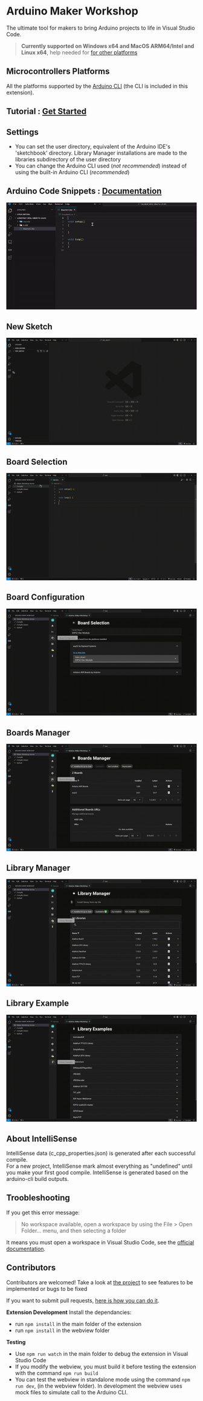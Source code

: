 # Arduino Maker Workshop
The ultimate tool for makers to bring Arduino projects to life in Visual Studio Code.

> **Currently supported on Windows x64 and MacOS ARM64/Intel and Linux x64**, help needed for [for other platforms](https://github.com/thelastoutpostworkshop/arduino-maker-workshop/discussions/2)
## Microcontrollers Platforms
All the platforms supported by the [Arduino CLI](https://arduino.github.io/arduino-cli) (the CLI is included in this extension).

## Tutorial : [Get Started](https://youtu.be/rduTUUVkzqM)

## Settings
- You can set the user directory, equivalent of the Arduino IDE's 'sketchbook' directory. Library Manager installations are made to the libraries subdirectory of the user directory
- You can change the Arduino CLI used (*not recommended*) instead of using the built-in Arduino CLI (*recommended*)

## Arduino Code Snippets : [Documentation](https://github.com/thelastoutpostworkshop/arduino-maker-workshop/blob/main/Arduino_Snippets_Documentation.md)
![new sketch](.readme/snippets.gif)

## New Sketch
![new sketch](.readme/new_sketch.gif)

## Board Selection
![new sketch](.readme/board_selection.gif)

## Board Configuration
![new sketch](.readme/board_configuration.gif)

## Boards Manager
![new sketch](.readme/board_manager.gif)

## Library Manager
![new sketch](.readme/library_manager.gif)

## Library Example
![new sketch](.readme/library_example.gif)

## About IntelliSense
IntelliSense data (c_cpp_properties.json) is generated after each successful compile.  
For a new project, IntelliSense mark almost everything as "undefined" until you make your first good compile.
IntelliSense is generated based on the arduino-cli build outputs.

## Troobleshooting
If you get this error message:
> No workspace available, open a workspace by using the File > Open Folder... menu, and then selecting a folder

It means you must open a workspace in Visual Studio Code, see the [official documentation](https://code.visualstudio.com/docs/editor/workspaces).

## Contributors
Contributors are welcomed! 
Take a look at [the project](https://github.com/users/thelastoutpostworkshop/projects/3) to see features to be implemented or bugs to be fixed

If you want to submit pull requests, [here is how you can do it](https://docs.github.com/en/get-started/exploring-projects-on-github/contributing-to-a-project).

**Extension Development**
Install the dependancies:
- run `npm install` in the main folder of the extension
- run `npm install` in the webview folder

**Testing**
- Use `npm run watch` in the main folder to debug the extension in Visual Studio Code
- If you modify the webview, you must build it before testing the extension with the command `npm run build`
- You can test the webview in standalone mode using the command `npm run dev`, (in the webview folder). In development the webview uses mock files to simulate call to the Arduino CLI.

